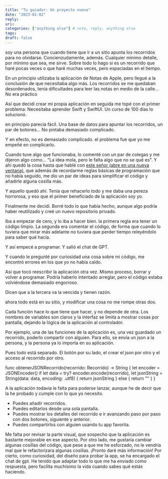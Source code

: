 ```yaml
---
title: "Tu guiador: Un proyecto nuevo"
date: "2023-01-02"
reply:
uri:
categories: ["anything else"] # note, reply, anything else
tags:
draft: false
---
```


soy una persona que cuando tiene que ir a un sitio apunta los recorridos para no olvidarse. Concienzudamente, además. Cualquier mínimo detalle, por mínimo que sea, me sirve. Sobre todo lo hago si es un recorrido que haré pocas veces o que haré muchas veces, pero espaciadas en el tiempo.

En un principio utilizaba la aplicación de Notas de Apple, pero llegué a la conclusión de que necesitaba algo más. Los recorridos se me quedaban desordenados, tenía dificultades para leer las notas en medio de la calle... No era práctico

Así que decidí crear mi propia aplicación en seguida me topé con el primer problema: Necesitaba aprender Swift y SwiftUI. Un curso de 100 días lo solucionó.

en principio parecía fácil. Una base de datos para apuntar los recorridos, un par de botones... No pintaba demasiado complicado.

Y en efecto, no es demasiado complicado. el problema fue que yo me empeñé en complicarlo.

Cuando tuve algo que funcionaba, lo comenté con un par de colegas y me dijeron algo como... "La idea mola, pero le falta algo que no se qué es". Y ahí quedó la cosa hasta que hablé con [este señor (abre en una nueva ventana)](https://programaraciegas.net), que además de recordarme reglas básicas de programación que no había seguido, me dio un par de ideas para simplificar el código y añadirle alguna cosilla más.

Y aquello quedó ahí. Tenía que rehacerlo todo y me daba una pereza horrorosa, y eso que el primer beneficiado de la aplicación soy yo.

Finalmente me decidí. Borré todo lo que había hecho, aunque algo podría haber reutilizado y creé un nuevo repositorio privado.

Iba a empezar de cero, y lo iba a hacer bien. la primera regla era tener un código limpio. La segunda era comentar el código, de forma que cuando lo tuviera que mirar más adelante no tuviera que perder tiempo releyéndolo para saber qué hacía.

Y así empecé a programar. Y salió el chat de GPT.

Y cuando le pregunté por curiosidad una cosa sobre mi código, me encontró errores en los que yo no había caído.

Así que tocó reescribir la aplicación otra vez. Mismo proceso, borrar y volver a programar. Podría haberlo intentado arreglar, pero el código estaba volviéndose demasiado engorroso.

Dicen que a la tercera va la vencida y tienen razón.

ahora todo está en su sitio, y modificar una cosa no me rompe otras dos.

Cada función hace lo que tiene que hacer, y no depende de otra. Los nombres de variables son claros y la interfaz se limita a mostrar cosas por pantalla, dejando la lógica de la aplicación al controlador.

Por ejemplo, una de las funciones de la aplicación es, una vez guardado un recorrido, poderlo compartir con alguien. Para ello, se envía un json a la persona, y la persona ya lo importa en su aplicación.

Pues todo está separado. El botón por su lado, el crear el json por otro y el acceso al recorrido por otro.

func obtenerJSONRecorrido(recorrido: Recorrido) -> String { let encoder = JSONEncoder() if let data = try? encoder.encode(recorrido), let jsonString = String(data: data, encoding: .utf8) { return jsonString } else { return "" } }

A la aplicación todavía le falta para poderse lanzar, aunque he de decir que la he probado y cumple con lo que yo necesito.

- Puedes añadir recorridos.
- Puedes editarlos desde una sola pantalla.
- Puedes mostrar los detalles del recorrido e ir avanzando paso por paso con dos botones, siguiente y anterior.
- Puedes compartirlos con alguien usando tu app favorita.

Me falta por revisar la parte visual, que sospecho que la aplicación es bastante mejorable en ese aspecto. Por otro lado, me gustaría cambiar algunas cosillas del código, que pese a que me he esforzado, no le vendría mal que le refactorizara algunas cosillas. ¡Pronto daré más información! Por cierto, como curiosidad, del diseño para probar la app, se ha encargado el chat de gpt. He tenido que adaptar todo lo que me ha enviado como respuesta, pero facilita muchísimo la vida cuando sabes qué estás haciendo.
